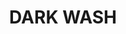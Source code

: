 ---
title: "DARK WASH"
price: 0 
desc: "Bez opisa"
img_path: "/assets/img/A.MIG-1008.jpg"
brand: AMMO
available: true
special_offer: false
new: false
soon: false
cat: "Weathering"
subcat: "wet-emajl-wash"
subsubcat: "wet-emajl-wash"
---